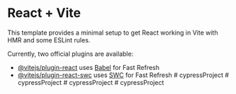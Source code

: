 # React + Vite

This template provides a minimal setup to get React working in Vite with HMR and some ESLint rules.

Currently, two official plugins are available:

- [@vitejs/plugin-react](https://github.com/vitejs/vite-plugin-react/blob/main/packages/plugin-react/README.md) uses [Babel](https://babeljs.io/) for Fast Refresh
- [@vitejs/plugin-react-swc](https://github.com/vitejs/vite-plugin-react-swc) uses [SWC](https://swc.rs/) for Fast Refresh
#   c y p r e s s P r o j e c t  
 #   c y p r e s s P r o j e c t  
 #   c y p r e s s P r o j e c t  
 #   c y p r e s s P r o j e c t  
 